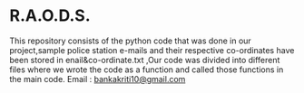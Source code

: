 # R.A.O.D.S.
This repository consists of the python code that was done in our project,sample police station e-mails and their respective co-ordinates have been stored in enail&co-ordinate.txt ,Our code was divided into different files where we wrote the code as a function and called those functions in the main code.
Email : bankakriti10@gmail.com

